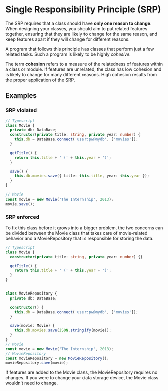 # Single Responsibility Principle (SRP)

The SRP requires that a class should have **only one reason to change**. When designing your classes, you should aim to put related features together, ensuring that they are likely to change for the same reason, and keep features apart if they will change for different reasons.

A program that follows this principle has classes that perform just a few related tasks. Such a program is likely to be highly *cohesive*.

The term **cohesion** refers to a measure of the relatedness of features within a class or module. If features are unrelated, the class has low cohesion and is likely to change for many different reasons. High cohesion results from the proper application of the SRP.

## Examples

### SRP violated

```Typescript
// Typescript
class Movie {
  private db: DataBase;
  constructor(private title: string, private year: number) {
    this.db = DataBase.connect('user:pw@mydb', ['movies']);
  }

  getTitle() {
    return this.title + ' (' + this.year + ')';
  }

  save() {
    this.db.movies.save({ title: this.title, year: this.year });
  }
}

// Movie
const movie = new Movie('The Internship', 2013);
movie.save();
```

### SRP enforced

To fix this class before it grows into a bigger problem, the two concerns can be divided between the Movie class that takes care of movie-related behavior and a MovieRepository that is responsible for storing the data.

```Typescript
// Typescript
class Movie {
  constructor(private title: string, private year: number) {}

  getTitle() {
    return this.title + ' (' + this.year + ')';
  }
}


class MovieRepository {
  private db: DataBase;

  constructor() {
    this.db = DataBase.connect('user:pw@mydb', ['movies']);
  }

  save(movie: Movie) {
    this.db.movies.save(JSON.stringify(movie));
  }
}
// Movie
const movie = new Movie('The Internship', 2013);
// MovieRepository
const movieRepository = new MovieRepository();
movieRepository.save(movie);
```

If features are added to the Movie class, the MovieRepository requires no changes. If you were to change your data storage device, the Movie class wouldn’t need to change.
